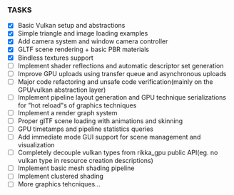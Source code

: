 ### TASKS
- [X] Basic Vulkan setup and abstractions
- [X] Simple triangle and image loading examples
- [X] Add camera system and window camera controller
- [X] GLTF scene rendering + basic PBR materials
- [X] Bindless textures support
- [ ] Implement shader reflections and automatic descriptor set generation
- [ ] Improve GPU uploads using transfer queue and asynchronous uploads
- [ ] Major code refactoring and unsafe code verification(mainly on the GPU/vulkan abstraction layer)
- [ ] Implement pipeline layout generation and GPU technique serializations for "hot reload"s of graphics techniques
- [ ] Implement a render graph system
- [ ] Proper glTF scene loading with animations and skinning
- [ ] GPU timetamps and pipeline statistics queries
- [ ] Add immediate mode GUI support for scene management and visualization
- [ ] Completely decouple vulkan types from rikka_gpu public API(eg. no vulkan type in resource creation descriptions)
- [ ] Implement basic mesh shading pipeline
- [ ] Implement clustered shading
- [ ] More graphics tehcniques...